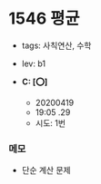 # 1546 평균
 
 - tags: 사칙연산, 수학
 - lev: b1

- **C: [:o:]**
  - 20200419
  - 19:05 .29 
  - 시도: 1번

### 메모
 - 단순 계산 문제


